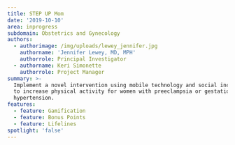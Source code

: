 ```yaml
---
title: STEP UP Mom
date: '2019-10-10'
area: inprogress
subdomain: Obstetrics and Gynecology
authors:
  - authorimage: /img/uploads/lewey_jennifer.jpg
    authorname: 'Jennifer Lewey, MD, MPH'
    authorrole: Principal Investigator
  - authorname: Keri Simonette
    authorrole: Project Manager
summary: >-
  Implement a novel intervention using mobile technology and social incentives
  to increase physical activity for women with preeclampsia or gestational
  hypertension.
features:
  - feature: Gamification
  - feature: Bonus Points
  - feature: Lifelines
spotlight: 'false'
---
```


